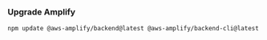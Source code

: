 ### Upgrade Amplify
```bash
npm update @aws-amplify/backend@latest @aws-amplify/backend-cli@latest
```